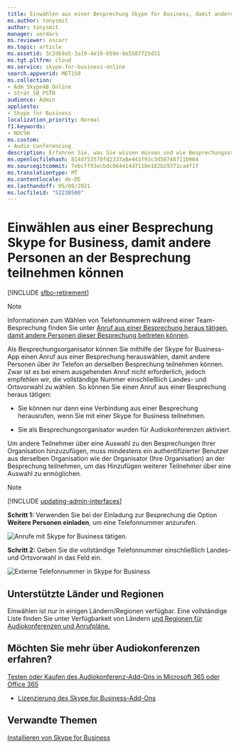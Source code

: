 ```yaml
---
title: Einwählen aus einer Besprechung Skype for Business, damit andere Personen an der Besprechung teilnehmen können
ms.author: tonysmit
author: tonysmit
manager: serdars
ms.reviewer: oscarr
ms.topic: article
ms.assetid: 3c2db9a5-3a19-4e19-b59e-8e5587f25d31
ms.tgt.pltfrm: cloud
ms.service: skype-for-business-online
search.appverid: MET150
ms.collection:
- Adm_Skype4B_Online
- Strat_SB_PSTN
audience: Admin
appliesto:
- Skype for Business
localization_priority: Normal
f1.keywords:
- NOCSH
ms.custom:
- Audio Conferencing
description: Erfahren Sie, was Sie wissen müssen und wie Besprechungsorganisatoren andere Personen anrufen können, die Skype for Business nutzen.
ms.openlocfilehash: 814d753570fd2337a8e443f93c3d58748711b964
ms.sourcegitcommit: 7ebcff93ecbdc064414d7110e182b29371ca4f1f
ms.translationtype: MT
ms.contentlocale: de-DE
ms.lasthandoff: 05/06/2021
ms.locfileid: "52238500"
---
```

# <a name="dialing-out-from-a-skype-for-business-meeting-so-other-people-can-join-it"></a>Einwählen aus einer Besprechung Skype for Business, damit andere Personen an der Besprechung teilnehmen können

[!INCLUDE [sfbo-retirement](../../Hub/includes/sfbo-retirement.md)]

> [!NOTE]
> Informationen zum Wählen von Telefonnummern während einer Team-Besprechung finden Sie unter [Anruf aus einer Besprechung heraus tätigen, damit andere Personen dieser Besprechung beitreten können](/MicrosoftTeams/dialing-out-from-a-teams-meeting-so-other-people-can-join-it).

Als Besprechungsorganisator können Sie mithilfe der Skype for Business-App einen Anruf aus einer Besprechung herauswählen, damit andere Personen über ihr Telefon an derselben Besprechung teilnehmen können. Zwar ist es bei einem ausgehenden Anruf nicht erforderlich, jedoch empfehlen wir, die vollständige Nummer einschließlich Landes- und Ortsvorwahl zu wählen. So können Sie einen Anruf aus einer Besprechung heraus tätigen:
  
- Sie können nur dann eine Verbindung aus einer Besprechung herausrufen, wenn Sie mit einer Skype for Business teilnehmen.
    
- Sie als Besprechungsorganisator wurden für Audiokonferenzen aktiviert.

Um andere Teilnehmer über eine Auswahl zu den Besprechungen Ihrer Organisation hinzuzufügen, muss mindestens ein authentifizierter Benutzer aus derselben Organisation wie der Organisator (Ihre Organisation) an der Besprechung teilnehmen, um das Hinzufügen weiterer Teilnehmer über eine Auswahl zu ermöglichen. 

> [!NOTE]
> [!INCLUDE [updating-admin-interfaces](../includes/updating-admin-interfaces.md)]

 **Schritt 1:** Verwenden Sie bei der Einladung zur Besprechung die Option **Weitere Personen einladen**, um eine Telefonnummer anzurufen.
  
![Anrufe mit Skype for Business tätigen.](../images/9896abec-7a6f-4148-ad09-76a1cf4b56e1.png)
  
 **Schritt 2:** Geben Sie die vollständige Telefonnummer einschließlich Landes- und Ortsvorwahl in das Feld ein.
  
![Externe Telefonnummer in Skype for Business](../images/084b4fb5-21eb-4f10-9a1a-c92b919084b9.png)
  
## <a name="supported-countries-and-regions"></a>Unterstützte Länder und Regionen

Einwählen ist nur in einigen Ländern/Regionen verfügbar. Eine vollständige Liste finden Sie unter Verfügbarkeit von Ländern [und Regionen für Audiokonferenzen und Anrufpläne.](/microsoftteams/country-and-region-availability-for-audio-conferencing-and-calling-plans/country-and-region-availability-for-audio-conferencing-and-calling-plans)
  
## <a name="want-to-know-more-about-audio-conferencing"></a>Möchten Sie mehr über Audiokonferenzen erfahren?

[Testen oder Kaufen des Audiokonferenz-Add-Ons in Microsoft 365 oder Office 365](../audio-conferencing-in-office-365/try-or-purchase-audio-conferencing-in-office-365.md)
    
- [Lizenzierung des Skype for Business-Add-Ons](../skype-for-business-and-microsoft-teams-add-on-licensing/skype-for-business-and-microsoft-teams-add-on-licensing.md)
    
## <a name="related-topics"></a>Verwandte Themen

[Installieren von Skype for Business](https://support.office.com/article/8a0d4da8-9d58-44f9-9759-5c8f340cb3fb)
